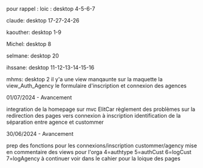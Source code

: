 pour rappel :
loic :
desktop 4-5-6-7

claude:
desktop 17-27-24-26

kaouther:
desktop 1-9

Michel:
desktop 8

selmane:
desktop 20

ihssane:
desktop 11-12-13-14-15-16

mhms:
desktop 2
il y'a une view manqaunte sur la maquette la view_Auth_Agency le formulaire d'inscription et connexion des agences

01/07/2024 - Avancement

integration de la homepage sur mvc ElitCar
règlement des problèmes sur la redirection des pages vers connexion à inscription identification de la séparation entre agence et custommer

30/06/2024 - Avancement

prep des fonctions pour les connexions/inscription custommer/agency mise en commentaire des views pour l'orga
4=authtype
5=authCust
6=logCust
7=logAgency
à continuer
voir dans le cahier pour la loique des pages

